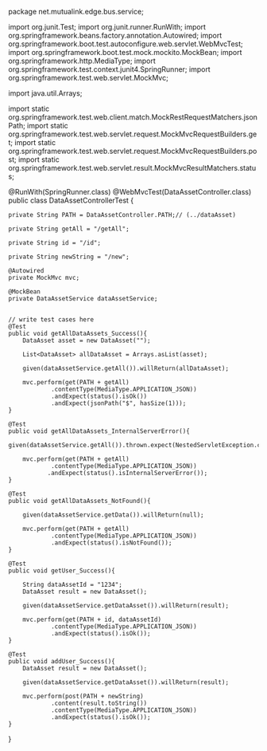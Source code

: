 package net.mutualink.edge.bus.service;

import org.junit.Test;
import org.junit.runner.RunWith;
import org.springframework.beans.factory.annotation.Autowired;
import org.springframework.boot.test.autoconfigure.web.servlet.WebMvcTest;
import org.springframework.boot.test.mock.mockito.MockBean;
import org.springframework.http.MediaType;
import org.springframework.test.context.junit4.SpringRunner;
import org.springframework.test.web.servlet.MockMvc;

import java.util.Arrays;

import static org.springframework.test.web.client.match.MockRestRequestMatchers.jsonPath;
import static org.springframework.test.web.servlet.request.MockMvcRequestBuilders.get;
import static org.springframework.test.web.servlet.request.MockMvcRequestBuilders.post;
import static org.springframework.test.web.servlet.result.MockMvcResultMatchers.status;

@RunWith(SpringRunner.class)
@WebMvcTest(DataAssetController.class)
public class DataAssetControllerTest {

    private String PATH = DataAssetController.PATH;// (../dataAsset)

    private String getAll = "/getAll";

    private String id = "/id";

    private String newString = "/new";

    @Autowired
    private MockMvc mvc;

    @MockBean
    private DataAssetService dataAssetService;


    // write test cases here
    @Test
    public void getAllDataAssets_Success(){
        DataAsset asset = new DataAsset("");

        List<DataAsset> allDataAsset = Arrays.asList(asset);

        given(dataAssetService.getAll()).willReturn(allDataAsset);

        mvc.perform(get(PATH + getAll)
                .contentType(MediaType.APPLICATION_JSON))
                .andExpect(status().isOk())
                .andExpect(jsonPath("$", hasSize(1)));
    }

    @Test
    public void getAllDataAssets_InternalServerError(){
        given(dataAssetService.getAll()).thrown.expect(NestedServletException.class);

        mvc.perform(get(PATH + getAll)
                .contentType(MediaType.APPLICATION_JSON))
               .andExpect(status().isInternalServerError());
    }

    @Test
    public void getAllDataAssets_NotFound(){

        given(dataAssetService.getData()).willReturn(null);

        mvc.perform(get(PATH + getAll)
                .contentType(MediaType.APPLICATION_JSON))
                .andExpect(status().isNotFound());
    }

    @Test
    public void getUser_Success(){

        String dataAssetId = "1234";
        DataAsset result = new DataAsset();

        given(dataAssetService.getDataAsset()).willReturn(result);

        mvc.perform(get(PATH + id, dataAssetId)
                .contentType(MediaType.APPLICATION_JSON))
                .andExpect(status().isOk());
    }

    @Test
    public void addUser_Success(){
        DataAsset result = new DataAsset();

        given(dataAssetService.getDataAsset()).willReturn(result);

        mvc.perform(post(PATH + newString)
                .content(result.toString())
                .contentType(MediaType.APPLICATION_JSON))
                .andExpect(status().isOk());
    }

}

